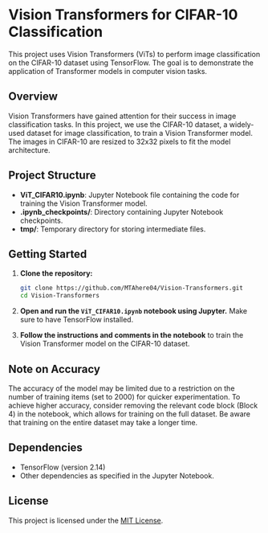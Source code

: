 # Vision Transformers for CIFAR-10 Classification

This project uses Vision Transformers (ViTs) to perform image classification on the CIFAR-10 dataset using TensorFlow. The goal is to demonstrate the application of Transformer models in computer vision tasks.

## Overview

Vision Transformers have gained attention for their success in image classification tasks. In this project, we use the CIFAR-10 dataset, a widely-used dataset for image classification, to train a Vision Transformer model. The images in CIFAR-10 are resized to 32x32 pixels to fit the model architecture.

## Project Structure

- **ViT_CIFAR10.ipynb**: Jupyter Notebook file containing the code for training the Vision Transformer model.
- **.ipynb_checkpoints/**: Directory containing Jupyter Notebook checkpoints.
- **tmp/**: Temporary directory for storing intermediate files.

## Getting Started

1. **Clone the repository:**
    ```bash
    git clone https://github.com/MTAhere04/Vision-Transformers.git
    cd Vision-Transformers
    ```

2. **Open and run the `ViT_CIFAR10.ipynb` notebook using Jupyter.** Make sure to have TensorFlow installed.

3. **Follow the instructions and comments in the notebook** to train the Vision Transformer model on the CIFAR-10 dataset.

## Note on Accuracy

The accuracy of the model may be limited due to a restriction on the number of training items (set to 2000) for quicker experimentation. To achieve higher accuracy, consider removing the relevant code block (Block 4) in the notebook, which allows for training on the full dataset. Be aware that training on the entire dataset may take a longer time.

## Dependencies

- TensorFlow (version 2.14)
- Other dependencies as specified in the Jupyter Notebook.

## License

This project is licensed under the [MIT License](LICENSE).
